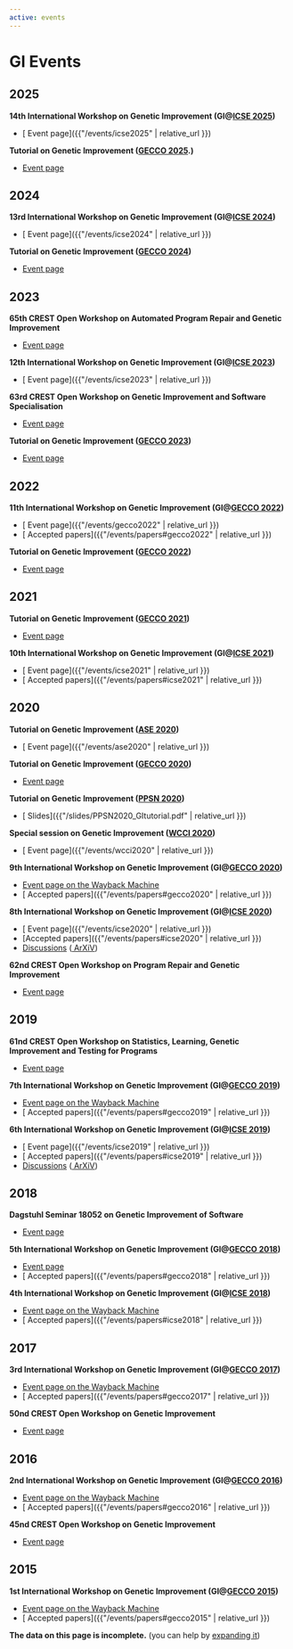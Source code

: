 ```yaml
---
active: events
---
```


<style>
p {
  margin-block-start: 1em;
  margin-block-end: 0em;
}
</style>

# GI Events

## 2025

**14th International Workshop on Genetic Improvement (GI@[ICSE 2025](https://conf.researchr.org/home/icse-2025))**
- [<i class="fa-solid fa-link"></i> Event page]({{"/events/icse2025" | relative_url }})

**Tutorial on Genetic Improvement ([GECCO 2025](https://gecco-2025.sigevo.org/).)**
- [<i class="fa-solid fa-external-link-alt"></i> Event page](https://gecco-2025.sigevo.org/Tutorials#id_Genetic%20Improvement:%20Taking%20real-world%20source%20code%20and%20improving%20it%20using%20computational%20search%20methods)

## 2024

**13rd International Workshop on Genetic Improvement (GI@[ICSE 2024](https://conf.researchr.org/home/icse-2024))**
- [<i class="fa-solid fa-link"></i> Event page]({{"/events/icse2024" | relative_url }})

**Tutorial on Genetic Improvement ([GECCO 2024](https://gecco-2024.sigevo.org/))**
- [<i class="fa-solid fa-external-link-alt"></i> Event page](https://gecco-2024.sigevo.org/Tutorials#id_Genetic%20Improvement:%20Taking%20real-world%20source%20code%20and%20improving%20it%20using%20computational%20search%20methods)

## 2023

**65th CREST Open Workshop on Automated Program Repair and Genetic Improvement**
- [<i class="fa-solid fa-external-link-alt"></i> Event page](https://www.ucl.ac.uk/crest/events/2023/sep/65th-crest-open-workshop-automated-program-repair-and-genetic-improvement)

**12th International Workshop on Genetic Improvement (GI@[ICSE 2023](https://conf.researchr.org/home/icse-2023))**
- [<i class="fa-solid fa-link"></i> Event page]({{"/events/icse2023" | relative_url }})

**63rd CREST Open Workshop on Genetic Improvement and Software Specialisation**
- [<i class="fa-solid fa-external-link-alt"></i> Event page](https://www.ucl.ac.uk/crest/events/2023/mar/63rd-crest-open-workshop-genetic-improvement-and-software-specialisation)

**Tutorial on Genetic Improvement ([GECCO 2023](https://gecco-2023.sigevo.org/))**
- [<i class="fa-solid fa-external-link-alt"></i> Event page](https://gecco-2023.sigevo.org/Tutorials#id_Genetic%20Improvement:%20Taking%20real-world%20source%20code%20and%20improving%20it%20using%20computational%20search%20methods)

## 2022

**11th International Workshop on Genetic Improvement (GI@[GECCO 2022](https://gecco-2022.sigevo.org/))**
- [<i class="fa-solid fa-link"></i> Event page]({{"/events/gecco2022" | relative_url }})
- [<i class="fa-solid fa-link"></i> Accepted papers]({{"/events/papers#gecco2022" | relative_url }})

**Tutorial on Genetic Improvement ([GECCO 2022](https://gecco-2022.sigevo.org/))**
- [<i class="fa-solid fa-external-link-alt"></i> Event page](https://gecco-2022.sigevo.org/Tutorials#id_Genetic%20improvement:%20Taking%20real-world%20source%20code%20and%20improving%20it%20using%20computational%20search%20methods.)

## 2021

**Tutorial on Genetic Improvement ([GECCO 2021](https://gecco-2021.sigevo.org/))**
- [<i class="fa-solid fa-external-link-alt"></i> Event page](https://gecco-2021.sigevo.org/Tutorials#id_Genetic%20improvement:%20Taking%20real-world%20source%20code%20and%20improving%20it%20using%20computational%20search%20methods.)

**10th International Workshop on Genetic Improvement (GI@[ICSE 2021](https://conf.researchr.org/home/icse-2021))**
- [<i class="fa-solid fa-link"></i> Event page]({{"/events/icse2021" | relative_url }})
- [<i class="fa-solid fa-link"></i> Accepted papers]({{"/events/papers#icse2021" | relative_url }})

## 2020

**Tutorial on Genetic Improvement ([ASE 2020](https://conf.researchr.org/home/ase-2020))**
- [<i class="fa-solid fa-link"></i> Event page]({{"/events/ase2020" | relative_url }})

**Tutorial on Genetic Improvement ([GECCO 2020](https://gecco-2020.sigevo.org/))**
- [<i class="fa-solid fa-external-link-alt"></i> Event page](https://gecco-2020.sigevo.org/index.html/Tutorials#id_Genetic%20improvement:%20Taking%20real-world%20source%20code%20and%20improving%20it%20using%20genetic%20programming.)

**Tutorial on Genetic Improvement ([PPSN 2020](https://ppsn2020.liacs.leidenuniv.nl))**
- [<i class="fa-solid fa-file-pdf"></i> Slides]({{"/slides/PPSN2020_GItutorial.pdf" | relative_url }})

**Special session on Genetic Improvement ([WCCI 2020](https://wcci2020.org/))**
- [<i class="fa-solid fa-link"></i> Event page]({{"/events/wcci2020" | relative_url }})

**9th International Workshop on Genetic Improvement (GI@[GECCO 2020](https://gecco-2020.sigevo.org/))**
- [<i class="fa-solid fa-external-link-alt"></i> Event page on the Wayback Machine](https://web.archive.org/web/20210731181530/https://gi-gecco-20.gi-workshops.org/)
- [<i class="fa-solid fa-link"></i> Accepted papers]({{"/events/papers#gecco2020" | relative_url }})

**8th International Workshop on Genetic Improvement (GI@[ICSE 2020](https://conf.researchr.org/home/icse-2020))**
- [<i class="fa-solid fa-link"></i> Event page]({{"/events/icse2020" | relative_url }})
- [<i class="fa-solid fa-link"></i>Accepted papers]({{"/events/papers#icse2020" | relative_url }})
- [<i class="ai ai-doi"></i> Discussions](https://doi.org/10.1145/3417564.3417575) ([<i class="ai ai-arxiv"></i> ArXiV](https://arxiv.org/abs/2007.15987))

**62nd CREST Open Workshop on Program Repair and Genetic Improvement**
- [<i class="fa-solid fa-external-link-alt"></i> Event page](http://crest.cs.ucl.ac.uk/cow/62/)

## 2019

**61nd CREST Open Workshop on Statistics, Learning, Genetic Improvement and Testing for Programs**
- [<i class="fa-solid fa-external-link-alt"></i> Event page](http://crest.cs.ucl.ac.uk/cow/61/)

**7th International Workshop on Genetic Improvement (GI@[GECCO 2019](https://gecco-2019.sigevo.org/index.html/HomePage))**
- [<i class="fa-solid fa-external-link-alt"></i> Event page on the Wayback Machine](https://web.archive.org/web/20210801140753/https://workshop07.gi-workshops.org/)
- [<i class="fa-solid fa-link"></i> Accepted papers]({{"/events/papers#gecco2019" | relative_url }})

**6th International Workshop on Genetic Improvement (GI@[ICSE 2019](https://2019.icse-conferences.org/))**
- [<i class="fa-solid fa-link"></i> Event page]({{"/events/icse2019" | relative_url }})
- [<i class="fa-solid fa-link"></i> Accepted papers]({{"/events/papers#icse2019" | relative_url }})
- [<i class="ai ai-doi"></i> Discussions](https://doi.org/10.1145/3356773.3356801) ([<i class="ai ai-arxiv"></i> ArXiV](http://arxiv.org/abs/1907.03773))

## 2018

**Dagstuhl Seminar 18052 on Genetic Improvement of Software**
- [<i class="fa-solid fa-external-link-alt"></i> Event page](https://www.dagstuhl.de/en/program/calendar/semhp/?semnr=18052)

**5th International Workshop on Genetic Improvement (GI@[GECCO 2018](http://gecco-2018.sigevo.org/index.html/tiki-index.html))**
- [<i class="fa-solid fa-external-link-alt"></i> Event page](http://www.cs.stir.ac.uk/events/gecco-gi-2018)
- [<i class="fa-solid fa-link"></i> Accepted papers]({{"/events/papers#gecco2018" | relative_url }})

**4th International Workshop on Genetic Improvement (GI@[ICSE 2018](https://www.icse2018.org))**
- [<i class="fa-solid fa-external-link-alt"></i> Event page on the Wayback Machine](https://web.archive.org/web/20180905090058/http://geneticimprovementofsoftware.com:80/)
- [<i class="fa-solid fa-link"></i> Accepted papers]({{"/events/papers#icse2018" | relative_url }})

## 2017

**3rd International Workshop on Genetic Improvement (GI@[GECCO 2017](http://gecco-2017.sigevo.org))**
- [<i class="fa-solid fa-external-link-alt"></i> Event page on the Wayback Machine](https://web.archive.org/web/20170914085642/http://geneticimprovementofsoftware.com/)
- [<i class="fa-solid fa-link"></i> Accepted papers]({{"/events/papers#gecco2017" | relative_url }})

**50nd CREST Open Workshop on Genetic Improvement**
- [<i class="fa-solid fa-external-link-alt"></i> Event page](http://crest.cs.ucl.ac.uk/cow/50/)

## 2016

**2nd International Workshop on Genetic Improvement (GI@[GECCO 2016](http://gecco-2016.sigevo.org))**
- [<i class="fa-solid fa-external-link-alt"></i> Event page on the Wayback Machine](https://web.archive.org/web/20160706053640/http://geneticimprovementofsoftware.com/)
- [<i class="fa-solid fa-link"></i> Accepted papers]({{"/events/papers#gecco2016" | relative_url }})

**45nd CREST Open Workshop on Genetic Improvement**
- [<i class="fa-solid fa-external-link-alt"></i> Event page](http://crest.cs.ucl.ac.uk/cow/45/)

## 2015

**1st International Workshop on Genetic Improvement (GI@[GECCO 2015](http://www.sigevo.org/gecco-2015))**
- [<i class="fa-solid fa-external-link-alt"></i> Event page on the Wayback Machine](https://web.archive.org/web/20160314113353/http://geneticimprovement2015.com/)
- [<i class="fa-solid fa-link"></i> Accepted papers]({{"/events/papers#gecco2015" | relative_url }})


<div class="alert alert-info" role="alert">
  <b>The data on this page is incomplete.</b> (you can help by <a href="{{ "/community/contribute" | relative_url }}">expanding it</a>)
</div>
